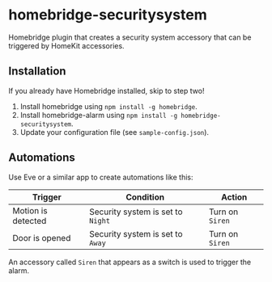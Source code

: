 # homebridge-securitysystem
Homebridge plugin that creates a security system accessory that can be triggered by HomeKit accessories.

## Installation
If you already have Homebridge installed, skip to step two!

1. Install homebridge using `npm install -g homebridge`.
2. Install homebridge-alarm using `npm install -g homebridge-securitysystem`.
3. Update your configuration file (see `sample-config.json`).

## Automations
Use Eve or a similar app to create automations like this:

| Trigger            | Condition                         | Action          |
|--------------------|-----------------------------------|-----------------|
| Motion is detected | Security system is set to `Night` | Turn on `Siren` |
| Door is opened     | Security system is set to `Away`  | Turn on `Siren` |

An accessory called `Siren` that appears as a switch is used to trigger the alarm.
